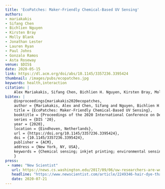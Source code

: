```yaml
---
title: 'EcoPatches: Maker-Friendly Chemical-Based UV Sensing'
authors: 
- mariakakis
- Sifang Chen
- Bichlien Nguyen
- Kirsten Bray
- Molly Blank
- Jonathan Lester
- Lauren Ryan
- Paul Johns
- Gonzalo Ramos
- Asta Roseway
venue: $DIS$
date: 2020-05-15
link: https://dl.acm.org/doi/abs/10.1145/3357236.3395424
thumbnail: /images/pubs/ecopatches.jpg
keywords: health,interaction
citation: |
    Alex Mariakakis, Sifang Chen, Bichlien H. Nguyen, Kirsten Bray, Molly Blank, Jonathan Lester, Lauren Ryan, Paul Johns, Gonzalo Ramos, Asta Roseway. EcoPatches: Maker-Friendly Chemical-Based UV Sensing. Proceedings of the 2020 International Conference on Designing Interactive Systems. Association for Computing Machinery, New York, NY, USA, vol. 14. 2020. DOI: TBD
bibtex: |
    @inproceedings{mariakakis2020ecopatches,
    author = {Mariakakis, Alex and Chen, Sifang and Nguyen, Bichlien H. and Bray, Kirsten and Blank, Molly and Lester, Jonathan and Ryan, Lauren and Johns, Paul and Ramos, Gonzalo and Roseway, Asta},
    title = {EcoPatches: Maker-Friendly Chemical-Based UV Sensing},
    booktitle = {Proceedings of the 2020 International Conference on Designing Interactive Systems},
    series = {DIS '20},
    year = {2020},
    location = {Eindhoven, Netherlands},
    url = {https://doi.org/10.1145/3357236.3395424},
    doi = {10.1145/3357236.3395424},
    publisher = {ACM},
    address = {New York, NY, USA},
    keywords = {Chemical sensing; inkjet printing; environmental sensing; mobile computing; ultraviolet radiation},
    }
press:
 - name: "New Scientist"
   url: https://news.cs.washington.edu/2017/09/06/uw-researchers-are-working-on-a-way-to-screen-for-concussion-using-a-smartphone/
   headline: "https://www.newscientist.com/article/2249346-hair-dye-that-changes-in-uv-light-can-reveal-your-risk-of-sunburn/"
   date: 2020-07-21
---
```

